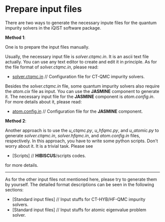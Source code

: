 # Prepare input files

There are two ways to generate the necessary inpute files for the quantum impurity solvers in the iQIST software package.

**Method 1**:

One is to prepare the input files manually.

Usually, the necessary input file is *solver.ctqmc.in*. It is an ascii text file actually. You can use any text editor to create and edit it in principle. As for the file format of *solver.ctqmc.in*, please read:

* [solver.ctqmc.in](../ch04/in_ctqmc.md) // Configuration file for CT-QMC impurity solvers.

Besides the *solver.ctqmc.in* file, some quantum impurity solvers also require the *atom.cix* file as input. You can use the **JASMINE** component to generate it. The necessary input file for the **JASMINE** component is *atom.config.in*. For more details about it, please read:

* [atom.config.in](../ch05/in_atom.md) // Configuration file for the **JASMINE** component.

**Method 2**:

Another approach is to use the *u\_ctqmc.py*, *u\_hfqmc.py*, and *u\_atomic.py* to generate *solver.ctqmc.in*, *solver.hfqmc.in*, and *atom.config.in* files, respectively. In this approach, you have to write some python scripts. Don't worry about it. It is a trivial task. Please see

* [Scripts] // **HIBISCUS**/scripts codes.

for more details.

---

As for the other input files not mentioned here, please try to generate them by yourself. The detailed format descriptions can be seen in the following sections:

* [Standard input files] // Input stuffs for CT-HYB/HF-QMC impurity solvers.
* [Standard input files] // Input stuffs for atomic eigenvalue problem solver.
